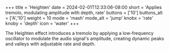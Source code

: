 +++
title = 'Heighten'
date = 2024-02-01T12:33:06-08:00
short = 'Applies tremolo, modulating amplitude with depth, rate'
buttons = ['10']
buttons_alt = ['A','10']
weight = 10
mode = 'mash'
mode_alt = 'jump'
knobx = 'rate'
knoby = 'depth'
icon = 'water'
+++


The Heighten effect introduces a tremolo by applying a low-frequency oscillator to modulate the audio signal's amplitude, creating dynamic peaks and valleys with adjustable rate and depth.